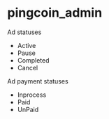 # pingcoin_admin

Ad statuses
- Active
- Pause
- Completed
- Cancel

Ad payment statuses
- Inprocess
- Paid
- UnPaid